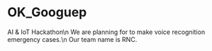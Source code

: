 # OK_Googuep
AI & IoT Hackathon\n
We are planning for to make voice recognition emergency cases.\n
Our team name is RNC.
